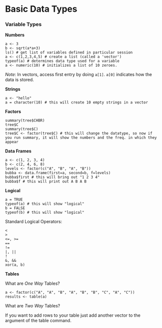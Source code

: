 # Basic Data Types

### Variable Types

**Numbers**

```
a <- 3
b <- sqrt(a*a+3)
ls() # get list of variables defined in particular session
a <- c(1,2,3,4,5) # create a list (called a 'vector')
typeof(a) # determines data type used for a variable
a <- numeric(10) # initializes a list of 10 zeroes.
```

_Note_: In vectors, access first entry by doing `a[1]`. `a[0]` indicates how the data is stored.

**Strings**

```
a <- "hello"
a = character(10) # this will create 10 empty strings in a vector
```

**Factors**

```
summary(tree$CHBR)
tree$C
summary(tree$C)
tree$C <- factor(tree$C) # this will change the datatype, so now if you run summary, it will show the numbers and the freq. in which they appear
```

**Data Frames**

```
a <- c(1, 2, 3, 4)
b <- c(2, 4, 6, 8)
levels <- factor(c("A", "B", "A", "B"))
bubba <- data.frame(first=a, second=b, f=levels)
bubba$first # this will bring out "1 2 3 4"
bubba$f # this will print out A B A B
```

**Logical**

```
a = TRUE
typeof(a) # this will show "logical"
b = FALSE
typeof(b) # this will show "logical"
```

Standard Logical Operators:

```
<
>
<=, >=
==
!=
|, ||
!
&, &&
xor(a, b)
```

**Tables**

What are _One Way_ Tables?

```
a <- factor(c("A", "A", "B", "A", "B", "B", "C", "A", "C"))
results <- table(a)
```

What are _Two Way_ Tables?

If you want to add rows to your table just add another vector to the argument of the table command.